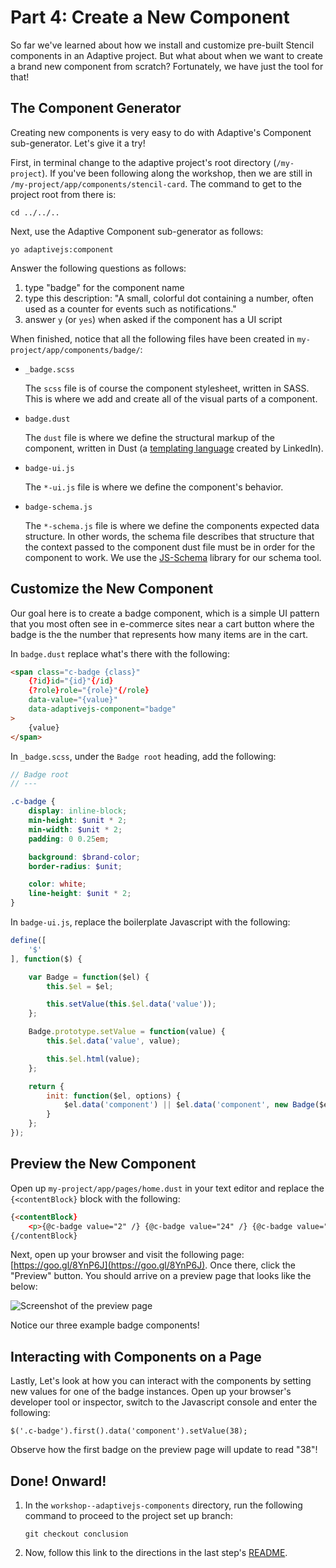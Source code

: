 # Part 4: Create a New Component

So far we've learned about how we install and customize pre-built Stencil components in an Adaptive project. But what about when we want to create a brand new component from scratch? Fortunately, we have just the tool for that!


## The Component Generator

Creating new components is very easy to do with Adaptive's Component sub-generator. Let's give it a try!

First, in terminal change to the adaptive project's root directory (`/my-project`). If you've been following along the workshop, then we are still in `/my-project/app/components/stencil-card`. The command to get to the project root from there is:

```
cd ../../..
```

Next, use the Adaptive Component sub-generator as follows:

```
yo adaptivejs:component
```

Answer the following questions as follows:

1. type "badge" for the component name
2. type this description: "A small, colorful dot containing a number, often used as a counter for events such as notifications."
3. answer `y` (or `yes`) when asked if the component has a UI script

When finished, notice that all the following files have been created in `my-project/app/components/badge/`:

* `_badge.scss`

  The `scss` file is of course the component stylesheet, written in SASS. This is where we add and create all of the visual parts of a component.

* `badge.dust`

  The `dust` file is where we define the structural markup of the component, written in Dust (a [templating language](https://github.com/linkedin/dustjs/wiki/Dust-Tutorial) created by LinkedIn).

* `badge-ui.js`

  The `*-ui.js` file is where we define the component's behavior.

* `badge-schema.js`

  The `*-schema.js` file is where we define the components expected data structure. In other words, the schema file describes that structure that the context passed to the component dust file must be in order for the component to work. We use the [JS-Schema](http://molnarg.github.io/js-schema/) library for our schema tool.


## Customize the New Component

Our goal here is to create a badge component, which is a simple UI pattern that you most often see in e-commerce sites near a cart button where the badge is the the number that represents how many items are in the cart.

In `badge.dust` replace what's there with the following:

```html
<span class="c-badge {class}"
    {?id}id="{id}"{/id}
    {?role}role="{role}"{/role}
    data-value="{value}"
    data-adaptivejs-component="badge"
>
    {value}
</span>
```

In `_badge.scss`, under the `Badge root` heading, add the following:

```scss
// Badge root
// ---

.c-badge {
    display: inline-block;
    min-height: $unit * 2;
    min-width: $unit * 2;
    padding: 0 0.25em;

    background: $brand-color;
    border-radius: $unit;

    color: white;
    line-height: $unit * 2;
}
```

In `badge-ui.js`, replace the boilerplate Javascript with the following:

```js
define([
    '$'
], function($) {

    var Badge = function($el) {
        this.$el = $el;

        this.setValue(this.$el.data('value'));
    };

    Badge.prototype.setValue = function(value) {
        this.$el.data('value', value);

        this.$el.html(value);
    };

    return {
        init: function($el, options) {
            $el.data('component') || $el.data('component', new Badge($el, options));
        }
    };
});
```


## Preview the New Component

Open up `my-project/app/pages/home.dust` in your text editor and replace the `{<contentBlock}` block with the following:

```html
{<contentBlock}
    <p>{@c-badge value="2" /} {@c-badge value="24" /} {@c-badge value="240,000" /}</p>
{/contentBlock}
```

Next, open up your browser and visit the following page: [https://goo.gl/8YnP6J](https://goo.gl/8YnP6J). Once there, click the "Preview" button. You should arrive on a preview page that looks like the below:

![Screenshot of the preview page](https://dl.dropboxusercontent.com/u/4782540/Mobify/Workshop/preview-screenshot%401x.png)

Notice our three example badge components!


## Interacting with Components on a Page

Lastly, Let's look at how you can interact with the components by setting new values for one of the badge instances. Open up your browser's developer tool or inspector, switch to the Javascript console and enter the following:

```
$('.c-badge').first().data('component').setValue(38);
```

Observe how the first badge on the preview page will update to read "38"!


## Done! Onward!

1. In the `workshop--adaptivejs-components` directory, run the following command to proceed to the project set up branch:

    ```
    git checkout conclusion
    ```

2. Now, follow this link to the directions in the last step's [README](https://github.com/mobify/workshop--adaptivejs-components/blob/conclusion/README.md).
